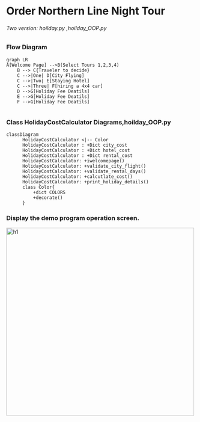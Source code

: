 # Order Northern Line Night Tour  
###### Two version: hoilday.py ,hoilday_OOP.py
### Flow Diagram


```mermaid
graph LR
A[Welcome Page] -->B(Select Tours 1,2,3,4)
    B --> C{Traveler to decide}
    C -->|One| D[City Flying]
    C -->|Two| E[Staying Hotel]
    C -->|Three| F[hiring a 4x4 car]
    D -->G[Holiday Fee Deatils]
    E -->G[Holiday Fee Deatils]
    F -->G[Holiday Fee Deatils]
 

```
### Class HolidayCostCalculator Diagrams,hoilday_OOP.py
```mermaid
classDiagram
      HolidayCostCalculator <|-- Color
      HolidayCostCalculator : +Dict city_cost
      HolidayCostCalculator : +Dict hotel_cost
      HolidayCostCalculator : +Dict rental_cost
      HolidayCostCalculator: +iwelcomepage()
      HolidayCostCalculator: +validate_city_flight()
      HolidayCostCalculator: +validate_rental_days()
      HolidayCostCalculator: +calcutlate_cost()
      HolidayCostCalculator: +print_holiday_details()
      class Color{
          +dict COLORS
          +decorate()
      }

```
### Display the demo program operation screen.
<img width="500" alt="h1" src="https://github.com/Yami3366/hoildayCapstone/assets/159643271/aff17d18-1fe7-4633-b021-7a4e05f3572c">
